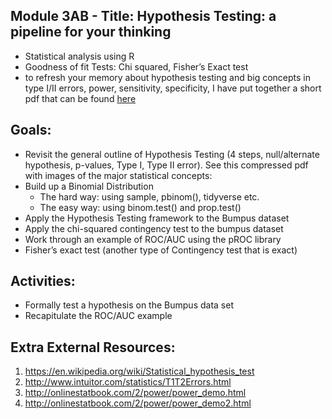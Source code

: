 ## Module 3AB - Title: Hypothesis Testing: a pipeline for your thinking
- Statistical analysis using R
- Goodness of fit Tests: Chi squared, Fisher’s Exact test
- to refresh your memory about hypothesis testing and big concepts in type I/II errors, power, sensitivity, specificity, I have put together a short pdf that can be found [here](Statistics_Review_R2.pdf)

## Goals:
- Revisit the general outline of Hypothesis Testing (4 steps, null/alternate hypothesis, p-values, Type I, Type II error). See this compressed pdf with images of the major statistical concepts:  
- Build up a Binomial Distribution
    - The hard way: using sample, pbinom(), tidyverse etc.
    - The easy way: using binom.test() and prop.test()
- Apply the Hypothesis Testing framework to the Bumpus dataset
- Apply the chi-squared contingency test to the bumpus dataset
- Work through an example of ROC/AUC using the pROC library
- Fisher’s exact test (another type of Contingency test that is exact)

## Activities:
- Formally test a hypothesis on the Bumpus data set
- Recapitulate the ROC/AUC example 

## Extra External Resources: 
1. https://en.wikipedia.org/wiki/Statistical_hypothesis_test
2. http://www.intuitor.com/statistics/T1T2Errors.html
3. http://onlinestatbook.com/2/power/power_demo.html
4. http://onlinestatbook.com/2/power/power_demo2.html
